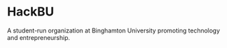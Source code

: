 # HackBU

A student-run organization at Binghamton University promoting technology and entrepreneurship.